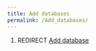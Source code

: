 ```yaml
---
title: Add databases
permalink: /Add_databases/
---
```


1.  REDIRECT [Add database](/Add_database "wikilink")
